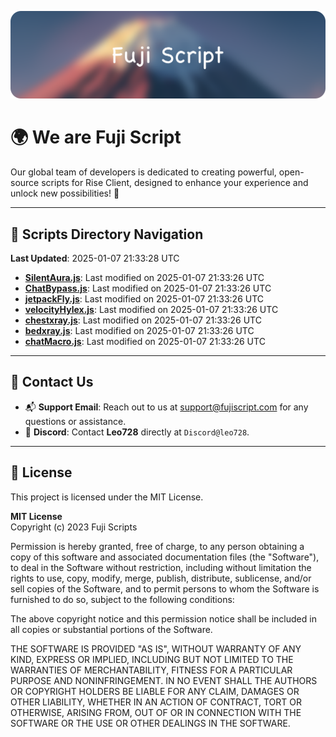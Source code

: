 ![Banner](.github/b.webp)

# 🌍 **We are Fuji Script**

Our global team of developers is dedicated to creating powerful, open-source scripts for Rise Client, designed to enhance your experience and unlock new possibilities! 🌟

---
<!-- SCRIPTS_NAVIGATION_START -->
## 📂 **Scripts Directory Navigation**

**Last Updated**: 2025-01-07 21:33:28 UTC

- **[SilentAura.js](scripts/SilentAura.js)**: Last modified on 2025-01-07 21:33:26 UTC
- **[ChatBypass.js](scripts/ChatBypass.js)**: Last modified on 2025-01-07 21:33:26 UTC
- **[jetpackFly.js](scripts/jetpackFly.js)**: Last modified on 2025-01-07 21:33:26 UTC
- **[velocityHylex.js](scripts/velocityHylex.js)**: Last modified on 2025-01-07 21:33:26 UTC
- **[chestxray.js](scripts/chestxray.js)**: Last modified on 2025-01-07 21:33:26 UTC
- **[bedxray.js](scripts/bedxray.js)**: Last modified on 2025-01-07 21:33:26 UTC
- **[chatMacro.js](scripts/chatMacro.js)**: Last modified on 2025-01-07 21:33:26 UTC

<!-- SCRIPTS_NAVIGATION_END -->

---

## 💬 **Contact Us**  
- 📬 **Support Email**: Reach out to us at [support@fujiscript.com](mailto:support@fujiscript.com) for any questions or assistance.  
- 💬 **Discord**: Contact **Leo728** directly at `Discord@leo728`.

---

## 📜 **License**

This project is licensed under the MIT License.  

**MIT License**  
Copyright (c) 2023 Fuji Scripts  

Permission is hereby granted, free of charge, to any person obtaining a copy of this software and associated documentation files (the "Software"), to deal in the Software without restriction, including without limitation the rights to use, copy, modify, merge, publish, distribute, sublicense, and/or sell copies of the Software, and to permit persons to whom the Software is furnished to do so, subject to the following conditions:  

The above copyright notice and this permission notice shall be included in all copies or substantial portions of the Software.  

THE SOFTWARE IS PROVIDED "AS IS", WITHOUT WARRANTY OF ANY KIND, EXPRESS OR IMPLIED, INCLUDING BUT NOT LIMITED TO THE WARRANTIES OF MERCHANTABILITY, FITNESS FOR A PARTICULAR PURPOSE AND NONINFRINGEMENT. IN NO EVENT SHALL THE AUTHORS OR COPYRIGHT HOLDERS BE LIABLE FOR ANY CLAIM, DAMAGES OR OTHER LIABILITY, WHETHER IN AN ACTION OF CONTRACT, TORT OR OTHERWISE, ARISING FROM, OUT OF OR IN CONNECTION WITH THE SOFTWARE OR THE USE OR OTHER DEALINGS IN THE SOFTWARE.  
